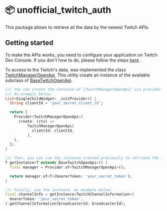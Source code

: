 # 📦 unofficial_twitch_auth

This package allows to retrieve all the data by the newest Twitch APIs.

## Getting started

To make the APIs works, you need to configure your application on Twitch Dev Console. If you don't
how to do, please follow the
steps [here](https://github.com/federicoviceconti/unofficial_twitch_auth#register-your-app-on-twitch-dev-console)
.

To access to the Twitch's data, was implemented the
class [TwitchManagerOpenApi](/lib/twitch_manager_open_api.dart). This utility create an instance of
the available subclass of [BaseTwitchOpenApi](/lib/core/base_twitch_open_api.dart).

```dart
/// You can create the instance of [TwitchManagerOpenApi] via provider or get_it
/// An example below:
List<SingleChildWidget> _initProvider() {
  String clientId = 'your_secret_client_id';

  return [
    Provider<TwitchManagerOpenApi>(
      create: (ctx) =>
          TwitchManagerOpenApi(
            clientId: clientId,
          ),
    ),
  ];
}

/// Then, you can use the instance created previously to retrieve the subclass needed
T getInstance<T extends BaseTwitchOpenApi>() {
  final manager = Provider.of<TwitchManagerOpenApi>();

  return manager.of<T>(bearerToken: 'your_secret_token');
}

/// Finally, use the instance. An example below:
final channelInfo = getInstance<TwitchChannelInformation>(
  bearerToken: 'your_secret_token',
).getChannelInformation(broadcasterId: broadcasterId);
```
